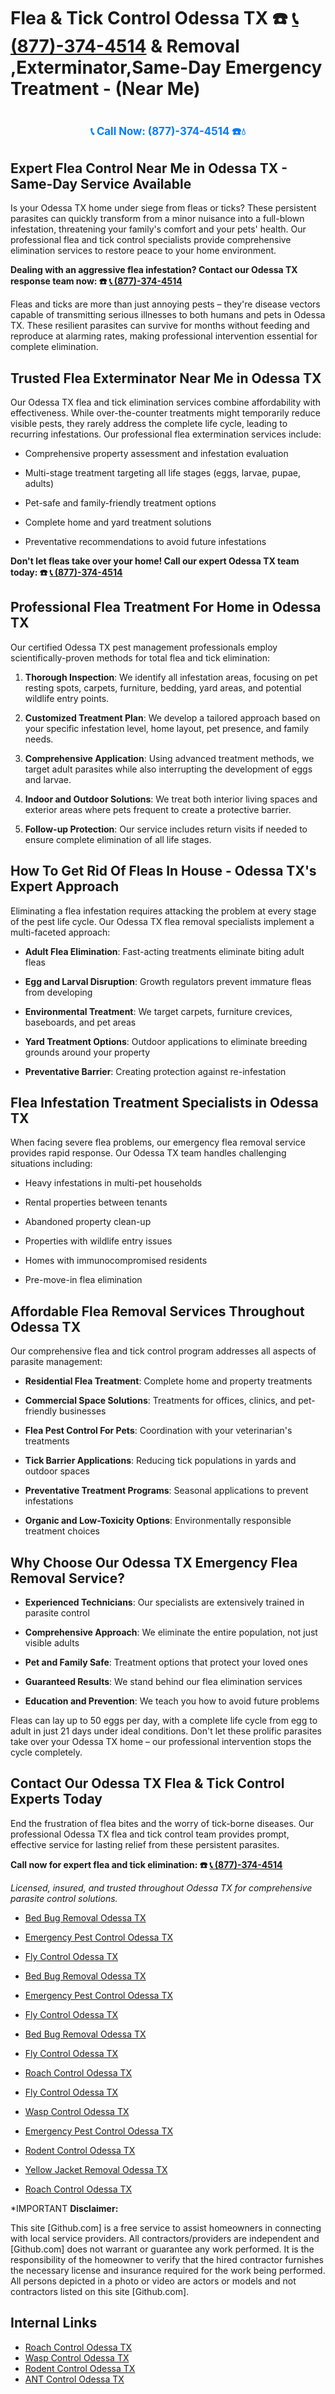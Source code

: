 # Flea & Tick Control Odessa TX ☎️ [📞 (877)-374-4514](https://pest-control-4514.netlify.app) & Removal ,Exterminator,Same-Day Emergency Treatment - (Near Me) 
# 

<p align="center" style="font-size: 1.2em; font-weight: bold; margin: 20px 0;">
  <a href="https://pest-control-4514.netlify.app" target="_blank" style="color: #007BFF; text-decoration: none;">📞 Call Now: (877)-374-4514 ☎️💧</a>
</p>

## Expert Flea Control Near Me in Odessa TX - Same-Day Service Available

Is your Odessa TX home under siege from fleas or ticks? These persistent parasites can quickly transform from a minor nuisance into a full-blown infestation, threatening your family's comfort and your pets' health. Our professional flea and tick control specialists provide comprehensive elimination services to restore peace to your home environment.

**Dealing with an aggressive flea infestation? Contact our Odessa TX response team now: ☎️ [📞 (877)-374-4514](https://pest-control-4514.netlify.app)**

Fleas and ticks are more than just annoying pests – they're disease vectors capable of transmitting serious illnesses to both humans and pets in Odessa TX. These resilient parasites can survive for months without feeding and reproduce at alarming rates, making professional intervention essential for complete elimination.

## Trusted Flea Exterminator Near Me in Odessa TX

Our Odessa TX flea and tick elimination services combine affordability with effectiveness. While over-the-counter treatments might temporarily reduce visible pests, they rarely address the complete life cycle, leading to recurring infestations. Our professional flea extermination services include:

- Comprehensive property assessment and infestation evaluation  

- Multi-stage treatment targeting all life stages (eggs, larvae, pupae, adults)  

- Pet-safe and family-friendly treatment options  

- Complete home and yard treatment solutions  

- Preventative recommendations to avoid future infestations  

**Don't let fleas take over your home! Call our expert Odessa TX team today: ☎️ [📞 (877)-374-4514](https://pest-control-4514.netlify.app)**

## Professional Flea Treatment For Home in Odessa TX

Our certified Odessa TX pest management professionals employ scientifically-proven methods for total flea and tick elimination:

1. **Thorough Inspection**: We identify all infestation areas, focusing on pet resting spots, carpets, furniture, bedding, yard areas, and potential wildlife entry points.  

2. **Customized Treatment Plan**: We develop a tailored approach based on your specific infestation level, home layout, pet presence, and family needs.  

3. **Comprehensive Application**: Using advanced treatment methods, we target adult parasites while also interrupting the development of eggs and larvae.  

4. **Indoor and Outdoor Solutions**: We treat both interior living spaces and exterior areas where pets frequent to create a protective barrier.  

5. **Follow-up Protection**: Our service includes return visits if needed to ensure complete elimination of all life stages.  

## How To Get Rid Of Fleas In House - Odessa TX's Expert Approach

Eliminating a flea infestation requires attacking the problem at every stage of the pest life cycle. Our Odessa TX flea removal specialists implement a multi-faceted approach:

- **Adult Flea Elimination**: Fast-acting treatments eliminate biting adult fleas  

- **Egg and Larval Disruption**: Growth regulators prevent immature fleas from developing  

- **Environmental Treatment**: We target carpets, furniture crevices, baseboards, and pet areas  

- **Yard Treatment Options**: Outdoor applications to eliminate breeding grounds around your property  

- **Preventative Barrier**: Creating protection against re-infestation  

## Flea Infestation Treatment Specialists in Odessa TX

When facing severe flea problems, our emergency flea removal service provides rapid response. Our Odessa TX team handles challenging situations including:

- Heavy infestations in multi-pet households  

- Rental properties between tenants  

- Abandoned property clean-up  

- Properties with wildlife entry issues  

- Homes with immunocompromised residents  

- Pre-move-in flea elimination  

## Affordable Flea Removal Services Throughout Odessa TX

Our comprehensive flea and tick control program addresses all aspects of parasite management:

- **Residential Flea Treatment**: Complete home and property treatments  

- **Commercial Space Solutions**: Treatments for offices, clinics, and pet-friendly businesses  

- **Flea Pest Control For Pets**: Coordination with your veterinarian's treatments  

- **Tick Barrier Applications**: Reducing tick populations in yards and outdoor spaces  

- **Preventative Treatment Programs**: Seasonal applications to prevent infestations  

- **Organic and Low-Toxicity Options**: Environmentally responsible treatment choices  

## Why Choose Our Odessa TX Emergency Flea Removal Service?

- **Experienced Technicians**: Our specialists are extensively trained in parasite control  

- **Comprehensive Approach**: We eliminate the entire population, not just visible adults  

- **Pet and Family Safe**: Treatment options that protect your loved ones  

- **Guaranteed Results**: We stand behind our flea elimination services  

- **Education and Prevention**: We teach you how to avoid future problems  

Fleas can lay up to 50 eggs per day, with a complete life cycle from egg to adult in just 21 days under ideal conditions. Don't let these prolific parasites take over your Odessa TX home – our professional intervention stops the cycle completely.

## Contact Our Odessa TX Flea & Tick Control Experts Today

End the frustration of flea bites and the worry of tick-borne diseases. Our professional Odessa TX flea and tick control team provides prompt, effective service for lasting relief from these persistent parasites.

**Call now for expert flea and tick elimination: ☎️ [📞 (877)-374-4514](https://pest-control-4514.netlify.app)**

*Licensed, insured, and trusted throughout Odessa TX for comprehensive parasite control solutions.*


- [Bed Bug Removal Odessa TX](https://github.com/allyoucaneatsushiin/plumbing-texas/blob/main/Bed-Bug-Removal-Odessa-TX-877-374-4514-Exterminator-Same-Day-Emergency-Treatment-Near-Me.md)
- [Emergency Pest Control Odessa TX](https://github.com/allyoucaneatsushiin/plumbing-texas/blob/main/Emergency-Pest-Control-Odessa-TX-877-374-4514-24-7-Fast-Response-Near-Me.md)
- [Fly Control Odessa TX](https://github.com/allyoucaneatsushiin/plumbing-texas/blob/main/Fly-Control-Odessa-TX-877-374-4514-Prevention-Same-Day-Emergency-Treatment-Near-Me.md)


- [Bed Bug Removal Odessa TX](https://github.com/allyoucaneatsushiin/plumbing-texas/blob/main/Bed-Bug-Removal-Odessa-TX-877-374-4514-Exterminator-Same-Day-Emergency-Treatment-Near-Me.md)
- [Emergency Pest Control Odessa TX](https://github.com/allyoucaneatsushiin/plumbing-texas/blob/main/Emergency-Pest-Control-Odessa-TX-877-374-4514-24-7-Fast-Response-Near-Me.md)
- [Fly Control Odessa TX](https://github.com/allyoucaneatsushiin/plumbing-texas/blob/main/Fly-Control-Odessa-TX-877-374-4514-Prevention-Same-Day-Emergency-Treatment-Near-Me.md)


- [Bed Bug Removal Odessa TX](https://github.com/allyoucaneatsushiin/plumbing-texas/blob/main/Bed-Bug-Removal-Odessa-TX-877-374-4514-Exterminator-Same-Day-Emergency-Treatment-Near-Me.md)
- [Fly Control Odessa TX](https://github.com/allyoucaneatsushiin/plumbing-texas/blob/main/Fly-Control-Odessa-TX-877-374-4514-Prevention-Same-Day-Emergency-Treatment-Near-Me.md)
- [Roach Control Odessa TX](https://github.com/allyoucaneatsushiin/plumbing-texas/blob/main/Roach-Control-Odessa-TX-877-374-4514-Removal-Exterminator-Same-Day-Emergency-Treatment-Near-Me.md)


- [Fly Control Odessa TX](https://github.com/allyoucaneatsushiin/plumbing-texas/blob/main/Fly-Control-Odessa-TX-877-374-4514-Prevention-Same-Day-Emergency-Treatment-Near-Me.md)
- [Wasp Control Odessa TX](https://github.com/allyoucaneatsushiin/plumbing-texas/blob/main/Wasp-Control-Odessa-TX-877-374-4514-Removal-Exterminator-Same-Day-Emergency-Treatment-Near-Me.md)
- [Emergency Pest Control Odessa TX](https://github.com/allyoucaneatsushiin/plumbing-texas/blob/main/Emergency-Pest-Control-Odessa-TX-877-374-4514-24-7-Fast-Response-Near-Me.md)


- [Rodent Control Odessa TX](https://github.com/allyoucaneatsushiin/plumbing-texas/blob/main/Rodent-Control-Odessa-TX-877-374-4514-Rat-Removal-Exterminator-Same-Day-Emergency-Treatment-Near-Me.md)
- [Yellow Jacket Removal Odessa TX](https://github.com/allyoucaneatsushiin/plumbing-texas/blob/main/Yellow-Jacket-Removal-Odessa-TX-877-374-4514-Exterminator-Same-Day-Emergency-Treatment-Near-Me.md)
- [Roach Control Odessa TX](https://github.com/allyoucaneatsushiin/plumbing-texas/blob/main/Roach-Control-Odessa-TX-877-374-4514-Removal-Exterminator-Same-Day-Emergency-Treatment-Near-Me.md)


*IMPORTANT **Disclaimer:**  

This site [Github.com] is a free service to assist homeowners in connecting with local service providers. All contractors/providers are independent and [Github.com] does not warrant or guarantee any work performed. It is the responsibility of the homeowner to verify that the hired contractor furnishes the necessary license and insurance required for the work being performed. All persons depicted in a photo or video are actors or models and not contractors listed on this site [Github.com].


## Internal Links
- [Roach Control Odessa TX](https://github.com/allyoucaneatsushiin/plumbing-texas/blob/main/Roach-Control-Odessa-TX-877-374-4514-Removal-Exterminator-Same-Day-Emergency-Treatment-Near-Me.md)
- [Wasp Control Odessa TX](https://github.com/allyoucaneatsushiin/plumbing-texas/blob/main/Wasp-Control-Odessa-TX-877-374-4514-Removal-Exterminator-Same-Day-Emergency-Treatment-Near-Me.md)
- [Rodent Control Odessa TX](https://github.com/allyoucaneatsushiin/plumbing-texas/blob/main/Rodent-Control-Odessa-TX-877-374-4514-Rat-Removal-Exterminator-Same-Day-Emergency-Treatment-Near-Me.md)
- [ANT Control Odessa TX](https://github.com/allyoucaneatsushiin/plumbing-texas/blob/main/ANT-Control-Odessa-TX-877-374-4514-Prevention-Extermination-Same-Day-Emergency-Treatment-Near-Me.md)
